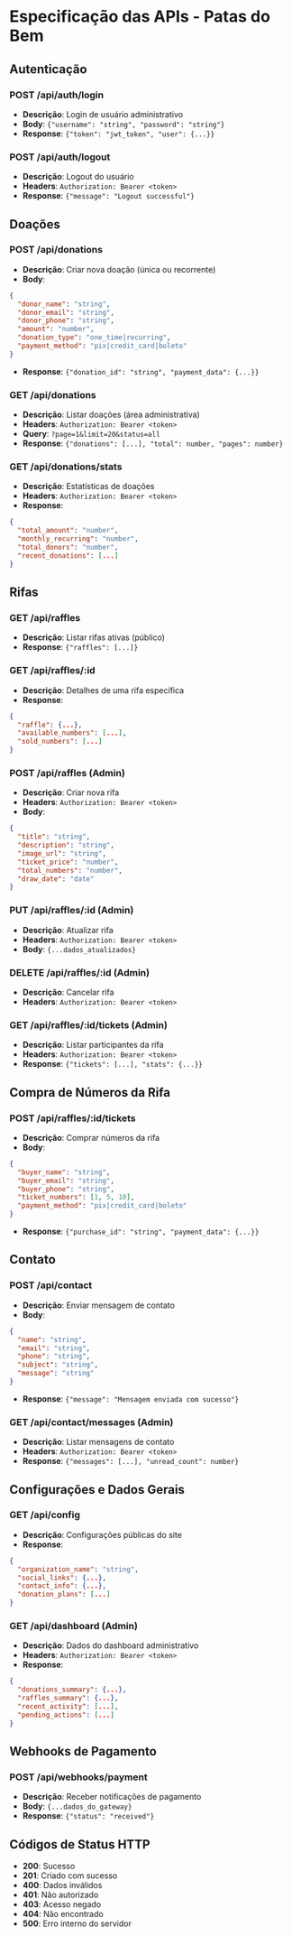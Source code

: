 # Especificação das APIs - Patas do Bem

## Autenticação
### POST /api/auth/login
- **Descrição**: Login de usuário administrativo
- **Body**: `{"username": "string", "password": "string"}`
- **Response**: `{"token": "jwt_token", "user": {...}}`

### POST /api/auth/logout
- **Descrição**: Logout do usuário
- **Headers**: `Authorization: Bearer <token>`
- **Response**: `{"message": "Logout successful"}`

## Doações
### POST /api/donations
- **Descrição**: Criar nova doação (única ou recorrente)
- **Body**: 
```json
{
  "donor_name": "string",
  "donor_email": "string", 
  "donor_phone": "string",
  "amount": "number",
  "donation_type": "one_time|recurring",
  "payment_method": "pix|credit_card|boleto"
}
```
- **Response**: `{"donation_id": "string", "payment_data": {...}}`

### GET /api/donations
- **Descrição**: Listar doações (área administrativa)
- **Headers**: `Authorization: Bearer <token>`
- **Query**: `?page=1&limit=20&status=all`
- **Response**: `{"donations": [...], "total": number, "pages": number}`

### GET /api/donations/stats
- **Descrição**: Estatísticas de doações
- **Headers**: `Authorization: Bearer <token>`
- **Response**: 
```json
{
  "total_amount": "number",
  "monthly_recurring": "number",
  "total_donors": "number",
  "recent_donations": [...]
}
```

## Rifas
### GET /api/raffles
- **Descrição**: Listar rifas ativas (público)
- **Response**: `{"raffles": [...]}`

### GET /api/raffles/:id
- **Descrição**: Detalhes de uma rifa específica
- **Response**: 
```json
{
  "raffle": {...},
  "available_numbers": [...],
  "sold_numbers": [...]
}
```

### POST /api/raffles (Admin)
- **Descrição**: Criar nova rifa
- **Headers**: `Authorization: Bearer <token>`
- **Body**: 
```json
{
  "title": "string",
  "description": "string",
  "image_url": "string",
  "ticket_price": "number",
  "total_numbers": "number",
  "draw_date": "date"
}
```

### PUT /api/raffles/:id (Admin)
- **Descrição**: Atualizar rifa
- **Headers**: `Authorization: Bearer <token>`
- **Body**: `{...dados_atualizados}`

### DELETE /api/raffles/:id (Admin)
- **Descrição**: Cancelar rifa
- **Headers**: `Authorization: Bearer <token>`

### GET /api/raffles/:id/tickets (Admin)
- **Descrição**: Listar participantes da rifa
- **Headers**: `Authorization: Bearer <token>`
- **Response**: `{"tickets": [...], "stats": {...}}`

## Compra de Números da Rifa
### POST /api/raffles/:id/tickets
- **Descrição**: Comprar números da rifa
- **Body**: 
```json
{
  "buyer_name": "string",
  "buyer_email": "string",
  "buyer_phone": "string",
  "ticket_numbers": [1, 5, 10],
  "payment_method": "pix|credit_card|boleto"
}
```
- **Response**: `{"purchase_id": "string", "payment_data": {...}}`

## Contato
### POST /api/contact
- **Descrição**: Enviar mensagem de contato
- **Body**: 
```json
{
  "name": "string",
  "email": "string",
  "phone": "string",
  "subject": "string",
  "message": "string"
}
```
- **Response**: `{"message": "Mensagem enviada com sucesso"}`

### GET /api/contact/messages (Admin)
- **Descrição**: Listar mensagens de contato
- **Headers**: `Authorization: Bearer <token>`
- **Response**: `{"messages": [...], "unread_count": number}`

## Configurações e Dados Gerais
### GET /api/config
- **Descrição**: Configurações públicas do site
- **Response**: 
```json
{
  "organization_name": "string",
  "social_links": {...},
  "contact_info": {...},
  "donation_plans": [...]
}
```

### GET /api/dashboard (Admin)
- **Descrição**: Dados do dashboard administrativo
- **Headers**: `Authorization: Bearer <token>`
- **Response**: 
```json
{
  "donations_summary": {...},
  "raffles_summary": {...},
  "recent_activity": [...],
  "pending_actions": [...]
}
```

## Webhooks de Pagamento
### POST /api/webhooks/payment
- **Descrição**: Receber notificações de pagamento
- **Body**: `{...dados_do_gateway}`
- **Response**: `{"status": "received"}`

## Códigos de Status HTTP
- **200**: Sucesso
- **201**: Criado com sucesso
- **400**: Dados inválidos
- **401**: Não autorizado
- **403**: Acesso negado
- **404**: Não encontrado
- **500**: Erro interno do servidor

